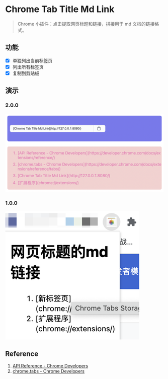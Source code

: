 # Chrome Tab Title Md Link

> Chrome 小插件：点击提取网页标题和链接，拼接用于 md 文档的链接格式。

## 功能

- [x] 单独列出当前标签页
- [x] 列出所有标签页
- [x] 复制到剪贴板

## 演示

### 2.0.0

![](./docs/2.0.0.png)

### 1.0.0

![](./docs/1.0.0.png)

## Reference

1. [API Reference - Chrome Developers](https://developer.chrome.com/docs/extensions/reference/)
2. [chrome.tabs - Chrome Developers](https://developer.chrome.com/docs/extensions/reference/tabs/)
